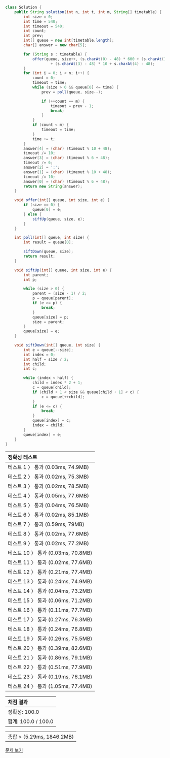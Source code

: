 ```java
class Solution {
    public String solution(int n, int t, int m, String[] timetable) {
        int size = 0;
        int time = 540;
        int timeout = 540;
        int count;
        int prev;
        int[] queue = new int[timetable.length];
        char[] answer = new char[5];

        for (String s : timetable) {
            offer(queue, size++, (s.charAt(0) - 48) * 600 + (s.charAt(1) - 48) * 60
                    + (s.charAt(3) - 48) * 10 + s.charAt(4) - 48);
        }
        for (int i = 0; i < n; i++) {
            count = 0;
            timeout = time;
            while (size > 0 && queue[0] <= time) {
                prev = poll(queue, size--);

                if (++count == m) {
                    timeout = prev - 1;
                    break;
                }
            }
            if (count < m) {
                timeout = time;
            }
            time += t;
        }
        answer[4] = (char) (timeout % 10 + 48);
        timeout /= 10;
        answer[3] = (char) (timeout % 6 + 48);
        timeout /= 6;
        answer[2] = ':';
        answer[1] = (char) (timeout % 10 + 48);
        timeout /= 10;
        answer[0] = (char) (timeout % 6 + 48);
        return new String(answer);
    }

    void offer(int[] queue, int size, int e) {
        if (size == 0) {
            queue[0] = e;
        } else {
            siftUp(queue, size, e);
        }
    }

    int poll(int[] queue, int size) {
        int result = queue[0];

        siftDown(queue, size);
        return result;
    }

    void siftUp(int[] queue, int size, int e) {
        int parent;
        int p;

        while (size > 0) {
            parent = (size - 1) / 2;
            p = queue[parent];
            if (e >= p) {
                break;
            }
            queue[size] = p;
            size = parent;
        }
        queue[size] = e;
    }

    void siftDown(int[] queue, int size) {
        int e = queue[--size];
        int index = 0;
        int half = size / 2;
        int child;
        int c;

        while (index < half) {
            child = index * 2 + 1;
            c = queue[child];
            if (child + 1 < size && queue[child + 1] < c) {
                c = queue[++child];
            }
            if (e <= c) {
                break;
            }
            queue[index] = c;
            index = child;
        }
        queue[index] = e;
    }
}
```
 | 정확성 테스트 |
 |  :-  |
 | 테스트 1 〉 통과 (0.03ms, 74.9MB) |
 | 테스트 2 〉 통과 (0.02ms, 75.3MB) |
 | 테스트 3 〉 통과 (0.02ms, 78.5MB) |
 | 테스트 4 〉 통과 (0.05ms, 77.6MB) |
 | 테스트 5 〉 통과 (0.04ms, 76.5MB) |
 | 테스트 6 〉 통과 (0.02ms, 85.1MB) |
 | 테스트 7 〉 통과 (0.59ms, 79MB) |
 | 테스트 8 〉 통과 (0.02ms, 77.6MB) |
 | 테스트 9 〉 통과 (0.02ms, 77.2MB) |
 | 테스트 10 〉 통과 (0.03ms, 70.8MB) |
 | 테스트 11 〉 통과 (0.02ms, 77.6MB) |
 | 테스트 12 〉 통과 (0.21ms, 77.4MB) |
 | 테스트 13 〉 통과 (0.24ms, 74.9MB) |
 | 테스트 14 〉 통과 (0.04ms, 73.2MB) |
 | 테스트 15 〉 통과 (0.06ms, 71.2MB) |
 | 테스트 16 〉 통과 (0.11ms, 77.7MB) |
 | 테스트 17 〉 통과 (0.27ms, 76.3MB) |
 | 테스트 18 〉 통과 (0.24ms, 76.8MB) |
 | 테스트 19 〉 통과 (0.26ms, 75.5MB) |
 | 테스트 20 〉 통과 (0.39ms, 82.6MB) |
 | 테스트 21 〉 통과 (0.86ms, 79.1MB) |
 | 테스트 22 〉 통과 (0.51ms, 77.9MB) |
 | 테스트 23 〉 통과 (0.19ms, 76.1MB) |
 | 테스트 24 〉 통과 (1.05ms, 77.4MB) |

 | 채점 결과 |
 | :- |
 | 정확성: 100.0 |
 | 합계: 100.0 / 100.0 |

 ||
 | :- |
 | 총합 > (5.29ms, 1846.2MB) |

[문제 보기](https://programmers.co.kr/learn/courses/30/lessons/17678?language=java)